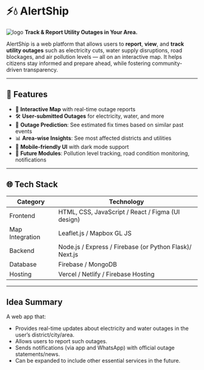 # ⚡💧 AlertShip
![logo](https://github.com/user-attachments/assets/8ff4873b-d2ac-4f5e-aa1a-bedf74b4256e)
**Track & Report Utility Outages in Your Area.**

AlertShip is a web platform that allows users to **report**, **view**, and **track utility outages** such as electricity cuts, water supply disruptions, road blockages, and air pollution levels — all on an interactive map. It helps citizens stay informed and prepare ahead, while fostering community-driven transparency.

---

## 🚀 Features

- 📍 **Interactive Map** with real-time outage reports  
- 🛠️ **User-submitted Outages** for electricity, water, and more  
- 🔔 **Outage Prediction**: See estimated fix times based on similar past events  
- 📊 **Area-wise Insights**: See most affected districts and utilities  
- 📱 **Mobile-friendly UI** with dark mode support  
- 🔄 **Future Modules**: Pollution level tracking, road condition monitoring, notifications

---

## 🌐 Tech Stack

| Category       | Technology |
|----------------|------------|
| Frontend       | HTML, CSS, JavaScript / React / Figma (UI design) |
| Map Integration| Leaflet.js / Mapbox GL JS |
| Backend        | Node.js / Express / Firebase (or Python Flask)/ Next.js |
| Database       | Firebase / MongoDB |
| Hosting        | Vercel / Netlify / Firebase Hosting |

---

## Idea Summary
A web app that:
- Provides real-time updates about electricity and water outages in the user’s district/city/area.
- Allows users to report such outages.
- Sends notifications (via app and WhatsApp) with official outage statements/news.
- Can be expanded to include other essential services in the future.

